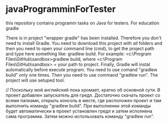# javaProgramminForTester
this repository contains programm tasks on Java for testers. For education
gradle

There is in project "wrapper gradle" has been installed. Therefore you don't need to install Gradle.
You need to download this project with all folders and then you need to open your command line (cmd), to get the project path and type here something like:
gradlew build.
  For example: <c:\Program Files\GitHub\sandbox>gradlew build,
  where <c:\Program Files\GitHub\sandbox> = your path to project.
  Finally, Gradle will instal automatically before execute program.
  You need to use comand "gradlew build" only one times. Then you need to use command "gradlew run". The project will use setuped tool.
  
  //
  Поскольку мой английский пока хромает, кратко об основной сути.
  В проект добавлен запускатель для гредл. Достаточно скачать проект со всеми папками, открыть консоль в месте, где расположен проект и там выполнить команду "gradlew build". При выполнении этой команды будет автоматически в проект установлен гредл и затем исполнена сама программа.
  Затем можно использовать команду "gradlew run".
